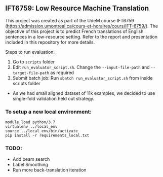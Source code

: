 ## IFT6759: Low Resource Machine Translation

This project was created as part of the UdeM course IFT6759 (https://admission.umontreal.ca/cours-et-horaires/cours/IFT-6759/). The objective of this project is to predict French translations of English sentences in a low-resource setting. Refer to the report and presentation included in this repository for more details.

Steps to run evaluation:

1. Go to `scripts` folder  
2. Edit `run_evaluator_script.sh`. Change the `--input-file-path` and `--target-file-path` as required  
3. Submit batch job: Run `sbatch run_evaluator_script.sh` from inside scripts folder

* As we had small aligned dataset of 11k examples, we decided to use single-fold validation held out strategy.

### To setup a new local environment:

```console
module load python/3.7
virtualenv ../local_env
source ../local_env/bin/activate
pip install -r requirements_local.txt
```

### TODO:
- Add beam search  
- Label Smoothing
- Run more back-translation iteration

